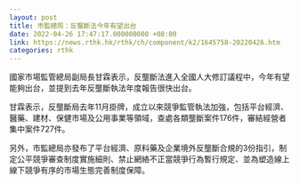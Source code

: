```yaml
---
layout: post
title: 市監總局：反壟斷法今年有望出台
date: 2022-04-26 17:47:17.000000000 +08:00
link: https://news.rthk.hk/rthk/ch/component/k2/1645758-20220426.htm
categories: rthk
---
```


國家市場監管總局副局長甘霖表示，反壟斷法進入全國人大修訂議程中，今年有望能夠出台，並提到去年反壟斷執法年度報告很快出台。

甘霖表示，反壟斷局去年11月掛牌，成立以來競爭監管執法加強，包括平台經濟、醫藥、建材、保健市場及公用事業等領域，查處各類壟斷案件176件，審結經營者集中案件727件。

另外，市監總局亦發布了平台經濟、原料藥及企業境外反壟斷合規的3份指引，制定公平競爭審查制度實施細則、禁止網絡不正當競爭行為暫行規定、並為塑造線上線下競爭有序的市場生態完善制度保障。
